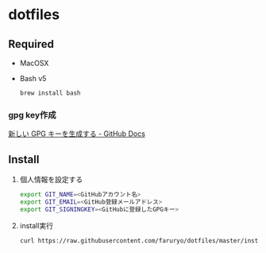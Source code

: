 # dotfiles

## Required

- MacOSX
- Bash v5

    ```bash
    brew install bash
    ```

### gpg key作成

[新しい GPG キーを生成する - GitHub Docs](https://docs.github.com/ja/github/authenticating-to-github/managing-commit-signature-verification/generating-a-new-gpg-key)

## Install

1. 個人情報を設定する

    ```sh
    export GIT_NAME=<GitHubアカウント名>
    export GIT_EMAIL=<GitHub登録メールアドレス>
    export GIT_SIGNINGKEY=<GitHubに登録したGPGキー>
    ```

1. install実行

    ```sh
    curl https://raw.githubusercontent.com/faruryo/dotfiles/master/install.sh | $(brew --prefix)/bin/bash
    ```
